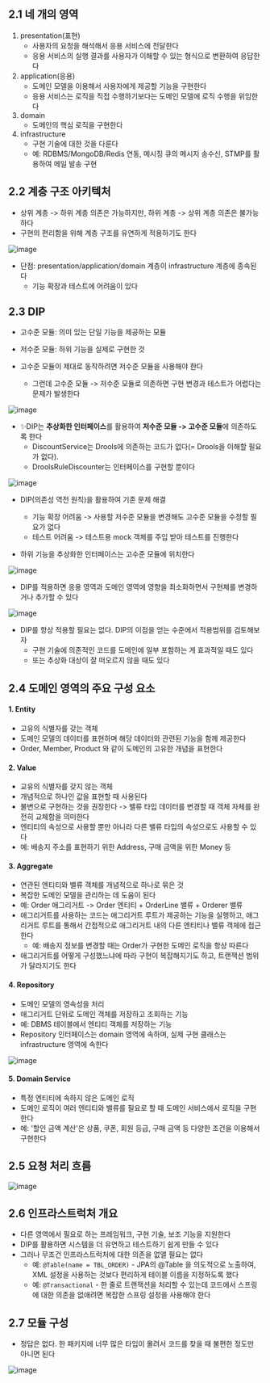 ## 2.1 네 개의 영역
1. presentation(표현)
    - 사용자의 요청을 해석해서 응용 서비스에 전달한다
    - 응용 서비스의 실행 결과를 사용자가 이해할 수 있는 형식으로 변환하여 응답한다
2. application(응용)
    - 도메인 모델을 이용해서 사용자에게 제공할 기능을 구현한다
    - 응용 서비스는 로직을 직접 수행하기보다는 도메인 모델에 로직 수행을 위임한다
3. domain
    - 도메인의 핵심 로직을 구현한다
4. infrastructure
    - 구현 기술에 대한 것을 다룬다
    - 예: RDBMS/MongoDB/Redis 연동, 메시징 큐의 메시지 송수신, STMP를 활용하여 메일 발송 구현

## 2.2 계층 구조 아키텍처
- 상위 계층 -> 하위 계층 의존은 가능하지만, 하위 계층 -> 상위 계층 의존은 불가능하다
- 구현의 편리함을 위해 계층 구조를 유연하게 적용하기도 한다

![image](https://github.com/user-attachments/assets/61cfc541-c2a1-4ddb-8fa7-4355317a7a21)

- 단점: presentation/application/domain 계층이 infrastructure 계층에 종속된다
    - 기능 확장과 테스트에 어려움이 있다

## 2.3 DIP
- 고수준 모듈: 의미 있는 단일 기능을 제공하는 모듈
- 저수준 모듈: 하위 기능을 실제로 구현한 것

- 고수준 모듈이 제대로 동작하려면 저수준 모듈을 사용해야 한다
    - 그런데 고수준 모듈 -> 저수준 모듈로 의존하면 구현 변경과 테스트가 어렵다는 문제가 발생한다

![image](https://github.com/user-attachments/assets/26a11dc2-b91c-4063-9f0a-a80f80f5ecf1)


- ✨DIP는 **추상화한 인터페이스**를 활용하여 **저수준 모듈 -> 고수준 모듈**에 의존하도록 한다
    - DiscountService는 Drools에 의존하는 코드가 없다(= Drools을 이해할 필요가 없다).
    - DroolsRuleDiscounter는 인터페이스를 구현할 뿐이다

![image](https://github.com/user-attachments/assets/7e1d7c2c-d218-465a-95f4-d89d11c4c3d7)


- DIP(의존성 역전 원칙)을 활용하여 기존 문제 해결
    - 기능 확장 어려움 -> 사용할 저수준 모듈을 변경해도 고수준 모듈을 수정할 필요가 없다
    - 테스트 어려움 -> 테스트용 mock 객체를 주입 받아 테스트를 진행한다

- 하위 기능을 추상화한 인터페이스는 고수준 모듈에 위치한다

![image](https://github.com/user-attachments/assets/c35c7219-9108-4552-8b59-74ecbc44312a)


- DIP를 적용하면 응용 영역과 도메인 영역에 영향을 최소화하면서 구현체를 변경하거나 추가할 수 있다

![image](https://github.com/user-attachments/assets/e44625c1-6d41-4a44-a838-ad2bf8a0a1f6)

- DIP를 항상 적용할 필요는 없다. DIP의 이점을 얻는 수준에서 적용범위를 검토해보자
    - 구현 기술에 의존적인 코드를 도메인에 일부 포함하는 게 효과적일 때도 있다
    - 또는 추상화 대상이 잘 떠오르지 않을 때도 있다

## 2.4 도메인 영역의 주요 구성 요소
#### 1. Entity
- 고유의 식별자를 갖는 객체
- 도메인 모델의 데이터를 표현하며 해당 데이터와 관련된 기능을 함께 제공한다
- Order, Member, Product 와 같이 도메인의 고유한 개념을 표현한다

#### 2. Value
- 교유의 식별자를 갖지 않는 객체
- 개념적으로 하나인 값을 표현할 때 사용된다
- 불변으로 구현하는 것을 권장한다 -> 밸류 타입 데이터를 변경할 때 객체 자체를 완전히 교체함을 의미한다
- 엔티티의 속성으로 사용할 뿐만 아니라 다른 밸류 타입의 속성으로도 사용할 수 있다
- 예: 배송지 주소를 표현하기 위한 Address, 구매 금액을 위한 Money 등

#### 3. Aggregate
- 연관된 엔티티와 밸류 객체를 개념적으로 하나로 묶은 것
- 복잡한 도메인 모델을 관리하는 데 도움이 된다
- 예: Order 애그리거트 -> Order 엔티티 + OrderLine 밸류 + Orderer 밸류
- 애그리거트를 사용하는 코드는 애그리거트 루트가 제공하는 기능을 실행하고, 애그리거트 루트를 통해서 간접적으로 애그리거트 내의 다른 엔티티나 밸류 객체에 접근한다
    - 예: 배송지 정보를 변경할 때는 Order가 구현한 도메인 로직을 항상 따른다
- 애그리거트를 어떻게 구성했느냐에 따라 구현이 복잡해지기도 하고, 트랜잭션 범위가 달라지기도 한다

#### 4. Repository
- 도메인 모델의 영속성을 처리
- 애그리거트 단위로 도메인 객체를 저장하고 조회하는 기능
- 예: DBMS 테이블에서 엔티티 객체를 저장하는 기능
- Repository 인터페이스는 domain 영역에 속하며, 실제 구현 클래스는 infrastructure 영역에 속한다

![image](https://github.com/user-attachments/assets/8d764090-13b9-4e21-aab9-b232a02b02f3)

#### 5. Domain Service
- 특정 엔티티에 속하지 않은 도메인 로직
- 도메인 로직이 여러 엔티티와 밸류를 필요로 할 때 도메인 서비스에서 로직을 구현한다
- 예: '할인 금액 계산'은 상품, 쿠폰, 회원 등급, 구매 금액 등 다양한 조건을 이용해서 구현한다

## 2.5 요청 처리 흐름
![image](https://github.com/user-attachments/assets/676ca364-17fa-44fe-a922-b36a1951b4b0)

## 2.6 인프라스트럭처 개요
- 다른 영역에서 필요로 하는 프레임워크, 구현 기술, 보조 기능을 지원한다
- DIP를 활용하면 시스템을 더 유연하고 테스트하기 쉽게 만들 수 있다
- 그러나 무조건 인프라스트럭처에 대한 의존을 없앨 필요는 없다
    - 예: `@Table(name = TBL_ORDER)` - JPA의 @Table 을 의도적으로 노출하여, XML 설정을 사용하는 것보다 편리하게 테이블 이름을 지정하도록 했다
    - 예: `@Transactional` - 한 줄로 트랜잭션을 처리할 수 있는데 코드에서 스프링에 대한 의존을 없애려면 복잡한 스프링 설정을 사용해야 한다

## 2.7 모듈 구성
- 정답은 없다. 한 패키지에 너무 많은 타입이 몰려서 코드를 찾을 때 불편한 정도만 아니면 된다

![image](https://github.com/user-attachments/assets/f3a5fa6a-1ab1-4b62-883f-f5aae58c6ce9)